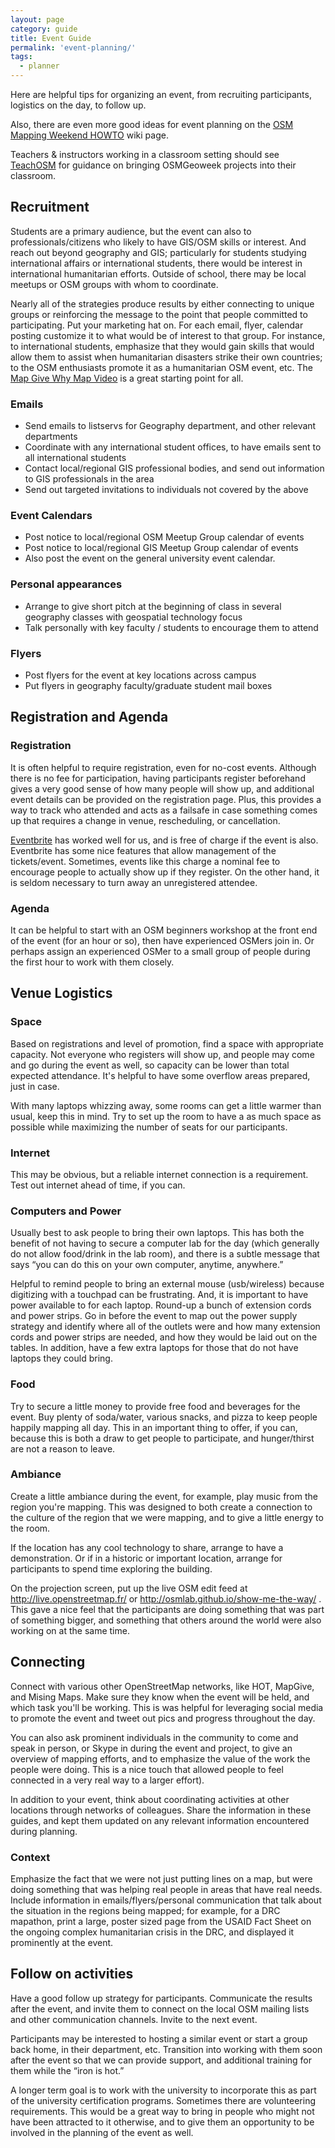 ```yaml
---
layout: page
category: guide
title: Event Guide
permalink: 'event-planning/'
tags:
  - planner
---
```


Here are helpful tips for organizing an event, from recruiting participants, logistics on the day, to follow up.

Also, there are even more good ideas for event planning on the <a href="http://wiki.openstreetmap.org/wiki/Mapping_Weekend_Howto">OSM Mapping Weekend HOWTO</a> wiki page.

Teachers & instructors working in a classroom setting should see <a href="http://teachosm.org/">TeachOSM</a> for guidance on bringing OSMGeoweek projects into their classroom.

## Recruitment

Students are a primary audience, but the event can also to professionals/citizens who likely to have GIS/OSM skills or interest. And reach out beyond geography and GIS; particularly for students studying international affairs or international students, there would be interest in international humanitarian efforts. Outside of school, there may be local meetups or OSM groups with whom to coordinate.

Nearly all of the strategies produce results by either connecting to unique groups or reinforcing the message to the point that people committed to participating.  Put your marketing hat on. For each email, flyer, calendar posting customize it to what would be of interest to that group. For instance, to international students, emphasize that they would gain skills that would allow them to assist when humanitarian disasters strike their own countries; to the OSM enthusiasts promote it as a humanitarian OSM event, etc.  The <a href="http://mapgive.state.gov/why-map/">Map Give Why Map Video</a> is a great starting point for all.

### Emails

* Send emails to listservs for Geography department, and other relevant departments
* Coordinate with any international student offices, to have emails sent to all international students
* Contact local/regional GIS professional bodies, and send out information to GIS professionals in the area
* Send out targeted invitations to individuals not covered by the above
 
### Event Calendars
* Post notice to local/regional OSM Meetup Group calendar of events
* Post notice to local/regional GIS Meetup Group calendar of events
* Also post the event on the general university event calendar.

### Personal appearances

* Arrange to give short pitch at the beginning of class in several geography classes with geospatial technology focus
* Talk personally with key faculty / students to encourage them to attend
 
### Flyers

* Post flyers for the event at key locations across campus
* Put flyers in geography faculty/graduate student mail boxes
 
## Registration and Agenda
 
### Registration
It is often helpful to require registration, even for no-cost events.  Although there is no fee for participation, having participants register beforehand gives a very good sense of how many people will show up, and additional event details can be provided on the registration page.  Plus, this provides a way to track who attended and acts as a failsafe in case something comes up that requires a change in venue, rescheduling, or cancellation.
 
<a href="https://www.eventbrite.com/">Eventbrite</a> has worked well for us, and is free of charge if the event is also. Eventbrite has some nice features that allow management of the tickets/event.  Sometimes, events like this charge a nominal fee to encourage people to actually show up if they register. On the other hand, it is seldom necessary to turn away an unregistered attendee.
 
### Agenda

It can be helpful to start with an OSM beginners workshop at the front end of the event (for an hour or so), then have experienced OSMers join in. Or perhaps assign an experienced OSMer to a small group of people during the first hour to work with them closely.
 
## Venue Logistics
 

### Space

Based on registrations and level of promotion, find a space with appropriate capacity. Not everyone who registers will show up, and people may come and go during the event as well, so capacity can be lower than total expected attendance. It's helpful to have some overflow areas prepared, just in case.

With many laptops whizzing away, some rooms can get a little warmer than usual, keep this in mind.  Try to set up the room to have a as much space as possible while maximizing the number of seats for our participants.

### Internet

This may be obvious, but a reliable internet connection is a requirement. Test out internet ahead of time, if you can. 
 
### Computers and Power

Usually best to ask people to bring their own laptops.  This has both the benefit of not having to secure a computer lab for the day (which generally do not allow food/drink in the lab room), and there is a subtle message that says “you can do this on your own computer, anytime, anywhere.”

Helpful to remind people to bring an external mouse (usb/wireless) because digitizing with a touchpad can be frustrating.  And, it is important to have power available to for each laptop. Round-up a bunch of extension cords and power strips. Go in before the event to map out the power supply strategy and identify where all of the outlets were and how many extension cords and power strips are needed, and how they would be laid out on the tables.  In addition, have a few extra laptops for those that do not have laptops they could bring.

### Food

Try to secure a little money to provide free food and beverages for the event.  Buy plenty of soda/water, various snacks, and pizza to keep people happily mapping all day.  This in an important thing to offer, if you can, because this is both a draw to get people to participate, and hunger/thirst are not a reason to leave.
 
### Ambiance

Create a little ambiance during the event, for example, play music from the region you're mapping.  This was designed to both create a connection to the culture of the region that we were mapping, and to give a little energy to the room.
 
If the location has any cool technology to share, arrange to have a demonstration. Or if in a historic or important location, arrange for participants to spend time exploring the building.
 
On the projection screen, put up the live OSM edit feed at <a href="http://live.openstreetmap.fr/">http://live.openstreetmap.fr/</a> or <a href="http://osmlab.github.io/show-me-the-way/">http://osmlab.github.io/show-me-the-way/</a> . This gave a nice feel that the participants are doing something that was part of something bigger, and something that others around the world were also working on at the same time.

## Connecting
 
Connect with various other OpenStreetMap networks, like HOT, MapGive, and Mising Maps. Make sure they know when the event will be held, and which task you'll be working.  This is was helpful for leveraging social media to promote the event and tweet out pics and progress throughout the day.
 
You can also ask prominent individuals in the community to come and speak in person, or Skype in during the event and project, to give an overview of mapping efforts, and to emphasize the value of the work the people were doing.  This is a nice touch that allowed people to feel connected in a very real way to a larger effort).
 
In addition to your event, think about coordinating activities at other locations through networks of colleagues. Share the information in these guides, and kept them updated on any relevant information encountered during planning.

### Context

Emphasize the fact that we were not just putting lines on a map, but were doing something that was helping real people in areas that have real needs.  Include information in emails/flyers/personal communication that talk about the situation in the regions being mapped; for example, for a DRC mapathon, print a large, poster sized page from the USAID Fact Sheet on the ongoing complex humanitarian crisis in the DRC, and displayed it prominently at the event.
 

## Follow on activities
 
Have a good follow up strategy for participants. Communicate the results after the event, and invite them to connect on the local OSM mailing lists and other communication channels. Invite to the next event.

Participants may be interested to hosting a similar event or start a group back home, in their department, etc.  Transition into working with them soon after the event so that we can provide support, and additional training for them while the “iron is hot.”
 
A longer term goal is to work with the university to incorporate this as part of the university certification programs. Sometimes there are volunteering requirements. This would be a great way to bring in people who might not have been attracted to it otherwise, and to give them an opportunity to be involved in the planning of the event as well.
 
